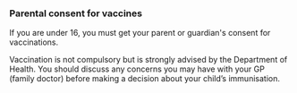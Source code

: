 ###  **Parental consent for vaccines**

If you are under 16, you must get your parent or guardian's consent for
vaccinations.

Vaccination is not compulsory but is strongly advised by the Department of
Health. You should discuss any concerns you may have with your GP (family
doctor) before making a decision about your child’s immunisation.
